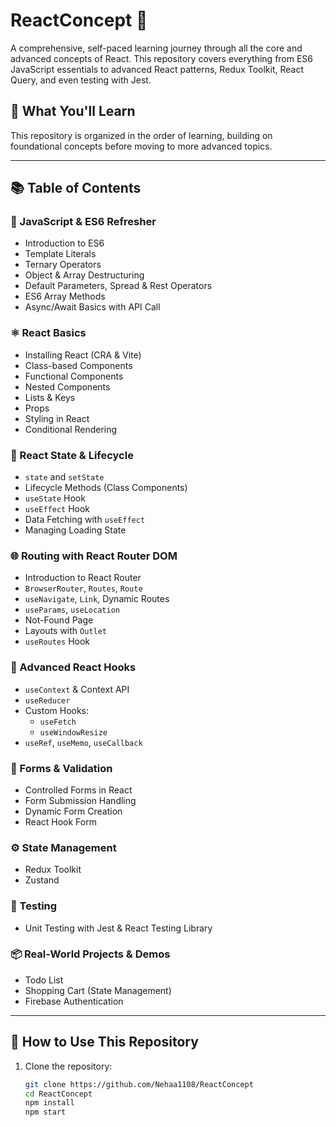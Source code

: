 # ReactConcept 🚀

A comprehensive, self-paced learning journey through all the core and advanced concepts of React. This repository covers everything from ES6 JavaScript essentials to advanced React patterns, Redux Toolkit, React Query, and even testing with Jest.

## 🧠 What You'll Learn

This repository is organized in the order of learning, building on foundational concepts before moving to more advanced topics.

---

## 📚 Table of Contents

### 🔰 JavaScript & ES6 Refresher
- Introduction to ES6
- Template Literals
- Ternary Operators
- Object & Array Destructuring
- Default Parameters, Spread & Rest Operators
- ES6 Array Methods
- Async/Await Basics with API Call

### ⚛️ React Basics
- Installing React (CRA & Vite)
- Class-based Components
- Functional Components
- Nested Components
- Lists & Keys
- Props
- Styling in React
- Conditional Rendering

### 🔁 React State & Lifecycle
- `state` and `setState`
- Lifecycle Methods (Class Components)
- `useState` Hook
- `useEffect` Hook
- Data Fetching with `useEffect`
- Managing Loading State

### 🌐 Routing with React Router DOM
- Introduction to React Router
- `BrowserRouter`, `Routes`, `Route`
- `useNavigate`, `Link`, Dynamic Routes
- `useParams`, `useLocation`
- Not-Found Page
- Layouts with `Outlet`
- `useRoutes` Hook

### 🔌 Advanced React Hooks
- `useContext` & Context API
- `useReducer`
- Custom Hooks:
  - `useFetch`
  - `useWindowResize`
- `useRef`, `useMemo`, `useCallback`

### 🧾 Forms & Validation
- Controlled Forms in React
- Form Submission Handling
- Dynamic Form Creation
- React Hook Form

### ⚙️ State Management
- Redux Toolkit
- Zustand

### 🧪 Testing
- Unit Testing with Jest & React Testing Library

### 📦 Real-World Projects & Demos
- Todo List 
- Shopping Cart (State Management)
- Firebase Authentication

---

## 🚀 How to Use This Repository

1. Clone the repository:
   ```bash
   git clone https://github.com/Nehaa1108/ReactConcept
   cd ReactConcept
   npm install
   npm start
